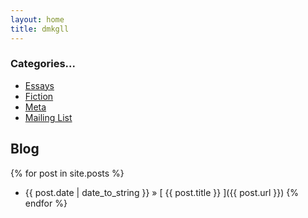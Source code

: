 ```yaml
---
layout: home
title: dmkgll
---
```


### Categories...

- [Essays](/)
- [Fiction](/)
- [Meta](/)
- [Mailing List](/)

## Blog 

{% for post in site.posts %}
  * {{ post.date | date_to_string }} &raquo; [ {{ post.title }} ]({{ post.url }})
{% endfor %}
